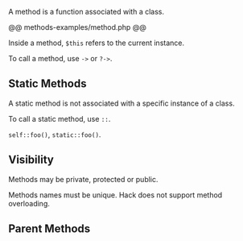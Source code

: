 A method is a function associated with a class.

@@ methods-examples/method.php @@

Inside a method, `$this` refers to the current instance.

To call a method, use `->` or `?->`.

## Static Methods

A static method is not associated with a specific instance of a class.

To call a static method, use `::`.

`self::foo()`, `static::foo()`.

## Visibility

Methods may be private, protected or public.

Methods names must be unique. Hack does not support method overloading.

## Parent Methods
